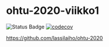 # ohtu-2020-viikko1

![Status Badge](https://github.com/lassilaiho/ohtu-2020-viikko1/workflows/Java%20CI%20with%20Gradle/badge.svg
)
[![codecov](https://codecov.io/gh/lassilaiho/ohtu-2020-viikko1/branch/master/graph/badge.svg?token=SPGASBQ2UO)](undefined)

https://github.com/lassilaiho/ohtu-2020
